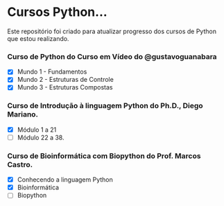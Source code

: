# Cursos Python...
 Este repositório foi criado para atualizar progresso dos cursos de Python que estou realizando.

### Curso de Python do Curso em Vídeo do @gustavoguanabara
- [x] Mundo 1 - Fundamentos
- [x] Mundo 2 - Estruturas de Controle
- [x] Mundo 3 - Estruturas Compostas

### Curso de Introdução à linguagem Python do Ph.D., Diego Mariano.
- [x] Módulo 1 a 21
- [ ] Módulo 22 a 38.

### Curso de Bioinformática com Biopython do Prof. Marcos Castro.
- [x] Conhecendo a linguagem Python
- [x] Bioinformática
- [ ] Biopython
